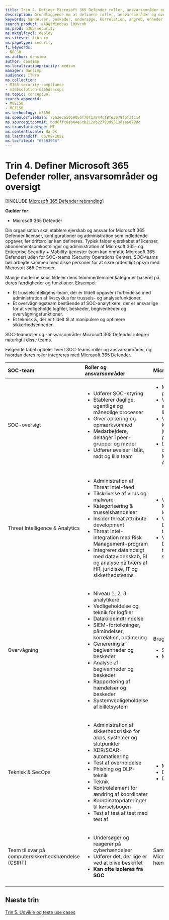 ```yaml
---
title: Trin 4. Definer Microsoft 365 Defender roller, ansvarsområder og oversigt
description: Grundlæggende om at definere roller, ansvarsområder og oversigter, når du integrerer Microsoft 365 Defender i dine sikkerhedshandlinger.
keywords: hændelser, beskeder, undersøge, korrelation, angreb, enheder, brugere, identiteter, identitet, postkasse, mail, 365, microsoft, Microsoft 365, hændelsesrespons, cyberangreb, secops, sikkerhedshandlinger, soc
search.product: eADQiWindows 10XVcnh
ms.prod: m365-security
ms.mktglfcycl: deploy
ms.sitesec: library
ms.pagetype: security
f1.keywords:
- NOCSH
ms.author: dansimp
author: dansimp
ms.localizationpriority: medium
manager: dansimp
audience: ITPro
ms.collection:
- M365-security-compliance
- m365solution-m365dsecops
ms.topic: conceptual
search.appverid:
- MOE150
- MET150
ms.technology: m365d
ms.openlocfilehash: 7562eca50b905bf70f17844cf8fe3079fbf3fc14
ms.sourcegitcommit: bdd6ffc6ebe4e6cb212ab22793d9513dae6d798c
ms.translationtype: MT
ms.contentlocale: da-DK
ms.lasthandoff: 03/08/2022
ms.locfileid: "63593966"
---
```

# <a name="step-4-define-microsoft-365-defender-roles-responsibilities-and-oversight"></a>Trin 4. Definer Microsoft 365 Defender roller, ansvarsområder og oversigt

[!INCLUDE [Microsoft 365 Defender rebranding](../includes/microsoft-defender.md)]

**Gælder for:**
- Microsoft 365 Defender

Din organisation skal etablere ejerskab og ansvar for Microsoft 365 Defender licenser, konfigurationer og administration som indledende opgaver, før driftsroller kan defineres. Typisk falder ejerskabet af licenser, abonnementsomkostninger og administration af Microsoft 365- og Enterprise Security + Mobility-tjenester (som kan omfatte Microsoft 365 Defender) uden for SOC-teams (Security Operations Center). SOC-teams bør arbejde sammen med disse personer for at sikre ordentligt opsyn med Microsoft 365 Defender. 

Mange moderne socs tildeler dens teammedlemmer kategorier baseret på deres færdigheder og funktioner. Eksempel:

- Et trusselsintelligens-team, der er tildelt opgaver i forbindelse med administration af livscyklus for trussels- og analysefunktioner.
- Et overvågningsteam bestående af SOC-analytikere, der er ansvarlige for at vedligeholde logfiler, beskeder, begivenheder og overvågningsfunktioner.
- Et teknisk &, der er tildelt til at manipulere og optimere sikkerhedsenheder.

SOC-teamroller og -ansvarsområder Microsoft 365 Defender integrer naturligt i disse teams.

Følgende tabel opdeler hvert SOC-teams roller og ansvarsområder, og hvordan deres roller integreres med Microsoft 365 Defender.

| SOC-team | Roller og ansvarsområder | Microsoft 365 Defender opgaver  |
|:-------|:-----|:-------|
| SOC-oversigt | <ul><li>Udfører SOC-styring</li><li>Etablerer daglige, ugentlige og månedlige processer</li><li>Giver oplæring og opmærksomhed</li><li>Medarbejdere, deltager i peer-grupper og møder</li><li>Udfører øvelser i blåt, rødt og lilla team</ul>  | <ul><li>Microsoft 365 Defender portaladgangskontrolelementer</li><li>Vedligeholder funktion/URL-adresse og registrering af licenseringsopdatering</li><li>Vedligeholder kommunikationen med it-, juridiske, overholdelses- og privacy-interessenter</li><li>Deltager i møder med kontrol over ændringer for nye Microsoft 365 eller Microsoft Azure tiltag</ul> |
| Threat Intelligence & Analytics  | <ul><li>Administration af Threat Intel-feed</li><li>Tilskrivelse af virus og malware</li><li>Kategorisering & trusselshændelser</li><li>Insider threat Attribute development </li><li>Threat Intel-integration med Risk Management-program</li><li>Integrerer dataindsigt med datavidenskab, BI og analyse på tværs af HR, juridiske, IT og sikkerhedsteams<ul> | <ul><li>Vedligeholder modellering af Microsoft Defender for Identity-trusler</li><li>Vedligeholder Microsoft Defender for Office 365 trusselsmodellering</li><li>Vedligeholder Microsoft Defender til trusselsmodellering i slutpunkter</ul> |
| Overvågning | <ul><li>Niveau 1, 2, 3 analytikere</li><li>Vedligeholdelse og teknik for logfiler</li><li>Datakildeindtrindelse </li><li>SIEM-fortolkninger, påmindelser, korrelation, optimering</li><li>Generering af begivenheder og beskeder</li><li>Analyse af begivenheder og beskeder</li><li>Rapportering af hændelser og beskeder</li><li>Systemvedligeholdelse af billetsystem</ul> | Bruger: <ul><li>Security & Compliance Center</li><li>Microsoft 365 Defender-portal</ul> |
| Teknisk & SecOps | <ul><li>Administration af sikkerhedsrisiko for apps, systemer og slutpunkter</li><li>XDR/SOAR-automatisering</li><li>Test af overholdelse</li><li>Phishing og DLP-teknik</li><li>Teknik</li><li>Kontrolelement for ændring af koordinater</li><li>Koordinatopdateringer til kørselsbogen</li><li>Test af test af test med test af<ul> | <ul><li>Microsoft Defender til skyapps</li><li>Defender til Slutpunkt</li><li>Defender for Identity</ul> |
| Team til svar på computersikkerhedshændelse (CSIRT) | <ul><li>Undersøger og reagerer på cyberhændelser</li><li>Udfører det, der lige er ved at blive beskrifet</li><li>**Kan ofte isoleres fra SOC**</ul> | Samarbejd og vedligehold Microsoft 365 Defender svar om hændelser |
||||


## <a name="next-step"></a>Næste trin

[Trin 5. Udvikle og teste use cases](integrate-microsoft-365-defender-secops-use-cases.md)
